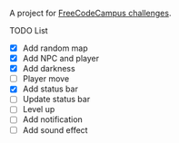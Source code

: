 A project for [FreeCodeCampus challenges](https://www.freecodecamp.org/challenges/build-a-roguelike-dungeon-crawler-game).

TODO List
- [x] Add random map
- [x] Add NPC and player
- [x] Add darkness
- [ ] Player move
- [x] Add status bar
- [ ] Update status bar
- [ ] Level up
- [ ] Add notification
- [ ] Add sound effect